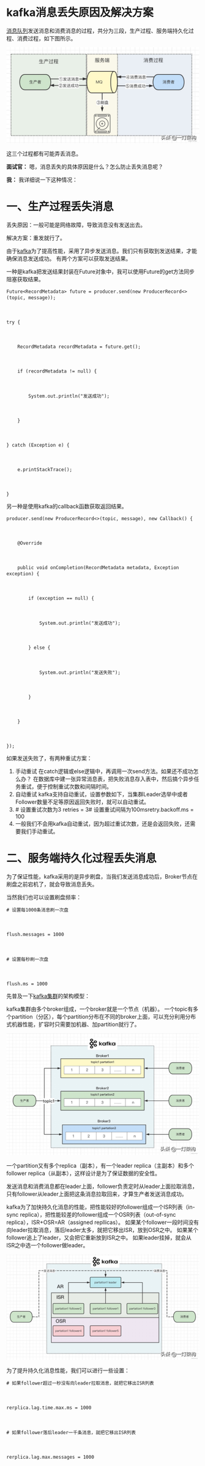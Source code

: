 # kafka消息丢失原因及解决方案



[消息队列](https://so.csdn.net/so/search?q=消息队列&spm=1001.2101.3001.7020)发送消息和消费消息的过程，共分为三段，生产过程、服务端持久化过程、消费过程，如下图所示。



![img](..\images\kafka\05_06_01_A_01_分布式存储核心组件_kafka_基础-应用3-消息丢失原因_解决办法_01.png)





这三个过程都有可能弄丢消息。

**面试官：** 嗯，消息丢失的具体原因是什么？怎么防止丢失消息呢？

**我：** 我详细说一下这种情况：

# 一、生产过程丢失消息

丢失原因：一般可能是网络故障，导致消息没有发送出去。

解决方案：重发就行了。

由于[kafka](https://so.csdn.net/so/search?q=kafka&spm=1001.2101.3001.7020)为了提高性能，采用了异步发送消息。我们只有获取到发送结果，才能确保消息发送成功。 有两个方案可以获取发送结果。

一种是kafka把发送结果封装在Future对象中，我可以使用Future的get方法同步阻塞获取结果。

```cobol
Future<RecordMetadata> future = producer.send(new ProducerRecord<>(topic, message));



try {



    RecordMetadata recordMetadata = future.get();



    if (recordMetadata != null) {



        System.out.println("发送成功");



    }



} catch (Exception e) {



    e.printStackTrace();



}
```

另一种是使用kafka的callback函数获取返回结果。

```cobol
producer.send(new ProducerRecord<>(topic, message), new Callback() {



    @Override



    public void onCompletion(RecordMetadata metadata, Exception exception) {



        if (exception == null) {



            System.out.println("发送成功");



        } else {



            System.out.println("发送失败");



        }



    }



});
```

如果发送失败了，有两种重试方案：

1. 手动重试 在catch逻辑或else逻辑中，再调用一次send方法。如果还不成功怎么办？ 在数据库中建一张异常消息表，把失败消息存入表中，然后搞个异步任务重试，便于控制重试次数和间隔时间。
2. 自动重试 kafka支持自动重试，设置参数如下，当集群Leader选举中或者Follower数量不足等原因返回失败时，就可以自动重试。
3. \# 设置重试次数为3
   retries = 3# 设置重试间隔为100msretry.backoff.ms = 100
4. 一般我们不会用kafka自动重试，因为超过重试次数，还是会返回失败，还需要我们手动重试。

# 二、服务端持久化过程丢失消息

为了保证性能，kafka采用的是异步刷盘，当我们发送消息成功后，Broker节点在刷盘之前宕机了，就会导致消息丢失。

当然我们也可以设置刷盘频率：

```cobol
# 设置每1000条消息刷一次盘



flush.messages = 1000



# 设置每秒刷一次盘



flush.ms = 1000
```

先普及一下[kafka集群](https://so.csdn.net/so/search?q=kafka集群&spm=1001.2101.3001.7020)的架构模型：

kafka集群由多个broker组成，一个broker就是一个节点（机器）。 一个topic有多个partition（分区），每个partition分布在不同的broker上面，可以充分利用分布式机器性能，扩容时只需要加机器、加partition就行了。



![img](..\images\kafka\05_06_01_A_01_分布式存储核心组件_kafka_基础-应用3-消息丢失原因_解决办法_02.png)







一个partition又有多个replica（副本），有一个leader replica（主副本）和多个follower replica（从副本），这样设计是为了保证数据的安全性。

发送消息和消费消息都在leader上面，follower负责定时从leader上面拉取消息，只有follower从leader上面把这条消息拉取回来，才算生产者发送消息成功。

kafka为了加快持久化消息的性能，把性能较好的follower组成一个ISR列表（in-sync replica），把性能较差的follower组成一个OSR列表（out-of-sync replica），ISR+OSR=AR（assigned repllicas）。 如果某个follower一段时间没有向leader拉取消息，落后leader太多，就把它移出ISR，放到OSR之中。 如果某个follower追上了leader，又会把它重新放到ISR之中。 如果leader挂掉，就会从ISR之中选一个follower做leader。



![img](..\images\kafka\05_06_01_A_01_分布式存储核心组件_kafka_基础-应用3-消息丢失原因_解决办法_03.png)







为了提升持久化消息性能，我们可以进行一些设置：

```cobol
# 如果follower超过一秒没有向leader拉取消息，就把它移出ISR列表



rerplica.lag.time.max.ms = 1000



# 如果follower落后leader一千条消息，就把它移出ISR列表



rerplica.lag.max.messages = 1000



 



# 至少保证ISR中有3个follower



min.insync.replicas = 3



 



# 异步消息，不需要leader确认，立即给生产者返回发送成功，丢失消息概率较大



asks = 0



# leader把消息写入本地日志中，不会等所有follower确认，就给生产者返回发送成功，小概率丢失消息



asks = 1



# leader需要所有ISR中follower确认，才给生产者返回发送成功，不会丢失消息



asks = -1 或者 asks = all
```

# 三、消费过程丢失消息

kafka中有个offset的概念，consumer从partition中拉取消息，consumer本地处理完成后需要commit一下offset，表示消费完成，下次就不会再拉取到这条消息。
所以我们需要关闭自动commit offset的配置，防止consumer拉到消息后，服务宕机，导致消息丢失。

```cobol
enable.auto.commit = false
```

**面试官：** 还得是你，就你总结的全，我都想不那么全，明天来上班吧，薪资double。



# 本文知识点总结：





![img](..\images\kafka\05_06_01_A_01_分布式存储核心组件_kafka_基础-应用3-消息丢失原因_解决办法_04.png)